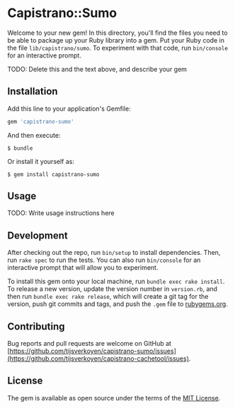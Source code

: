 # Capistrano::Sumo

Welcome to your new gem! In this directory, you'll find the files you need to be able to package up your Ruby library into a gem. Put your Ruby code in the file `lib/capistrano/sumo`. To experiment with that code, run `bin/console` for an interactive prompt.

TODO: Delete this and the text above, and describe your gem

## Installation

Add this line to your application's Gemfile:

```ruby
gem 'capistrano-sumo'
```

And then execute:

    $ bundle

Or install it yourself as:

    $ gem install capistrano-sumo

## Usage

TODO: Write usage instructions here

## Development

After checking out the repo, run `bin/setup` to install dependencies. Then, run `rake spec` to run the tests. You can also run `bin/console` for an interactive prompt that will allow you to experiment.

To install this gem onto your local machine, run `bundle exec rake install`. To release a new version, update the version number in `version.rb`, and then run `bundle exec rake release`, which will create a git tag for the version, push git commits and tags, and push the `.gem` file to [rubygems.org](https://rubygems.org).

## Contributing

Bug reports and pull requests are welcome on GitHub at [https://github.com/tijsverkoyen/capistrano-sumo/issues](https://github.com/tijsverkoyen/capistrano-cachetool/issues).


## License

The gem is available as open source under the terms of the [MIT License](http://opensource.org/licenses/MIT).
